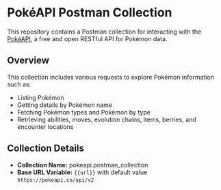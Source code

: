 # PokéAPI Postman Collection

This repository contains a Postman collection for interacting with the [PokéAPI](https://pokeapi.co/), a free and open RESTful API for Pokémon data.

## Overview

This collection includes various requests to explore Pokémon information such as:

- Listing Pokémon
- Getting details by Pokémon name
- Fetching Pokémon types and Pokémon by type
- Retrieving abilities, moves, evolution chains, items, berries, and encounter locations

## Collection Details

- **Collection Name:** pokeapi.postman_collection
- **Base URL Variable:** `{{url}}` with default value `https://pokeapi.co/api/v2`